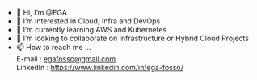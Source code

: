 - 👋 Hi, I’m @EGA
- 👀 I’m interested in Cloud, Infra and DevOps
- 🌱 I’m currently learning AWS and Kubernetes
- 💞️ I’m looking to collaborate on Infrastructure or Hybrid Cloud Projects
- 📫 How to reach me ...  
    E-mail : egafosso@gmail.com  
    LinkedIn : https://www.linkedin.com/in/ega-fosso/

<!---
cotinez/cotinez is a ✨ special ✨ repository because its `README.md` (this file) appears on your GitHub profile.
You can click the Preview link to take a look at your changes.
--->
